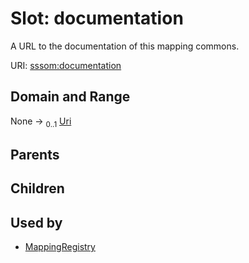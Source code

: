 
# Slot: documentation


A URL to the documentation of this mapping commons.

URI: [sssom:documentation](https://w3id.org/sssom/documentation)


## Domain and Range

None &#8594;  <sub>0..1</sub> [Uri](types/Uri.md)

## Parents


## Children


## Used by

 * [MappingRegistry](MappingRegistry.md)
